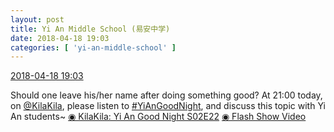 ```yaml
---
layout: post
title: Yi An Middle School (易安中学)
date: 2018-04-18 19:03
categories: [ 'yi-an-middle-school' ]
---
```


<div class="weibo-info">
  <a href="https://weibo.com/6074218720/GcGtzCuUi">2018-04-18 19:03</a>
</div>

Should one leave his/her name after doing something good? At 21:00 today, on [@KilaKila](https://weibo.com/u/5990184179), please listen to [#YiAnGoodNight](https://weibo.com/p/10080892b104a59bff303ca883e7931b5b916e/super_index), and discuss this topic with Yi An students~ [◉ KilaKila: Yi An Good Night S02E22](http://www.hongdoufm.com/room/1124274704371155007) [◉ Flash Show Video](https://www.miaopai.com/show/GuchxtziIAks8kfaJDMgToaXB8E6PR7MokhEoQ__.htm)
